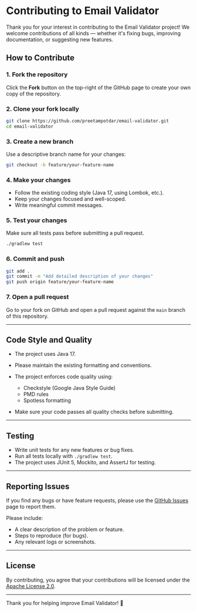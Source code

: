 # Contributing to Email Validator

Thank you for your interest in contributing to the Email Validator project! We welcome contributions of all kinds — whether it's fixing bugs, improving documentation, or suggesting new features.

## How to Contribute

### 1. Fork the repository
Click the **Fork** button on the top-right of the GitHub page to create your own copy of the repository.

### 2. Clone your fork locally
```bash
git clone https://github.com/preetampotdar/email-validator.git
cd email-validator
````

### 3. Create a new branch

Use a descriptive branch name for your changes:

```bash
git checkout -b feature/your-feature-name
```

### 4. Make your changes

* Follow the existing coding style (Java 17, using Lombok, etc.).
* Keep your changes focused and well-scoped.
* Write meaningful commit messages.

### 5. Test your changes

Make sure all tests pass before submitting a pull request.

```bash
./gradlew test
```

### 6. Commit and push

```bash
git add .
git commit -m "Add detailed description of your changes"
git push origin feature/your-feature-name
```

### 7. Open a pull request

Go to your fork on GitHub and open a pull request against the `main` branch of this repository.

---

## Code Style and Quality

* The project uses Java 17.
* Please maintain the existing formatting and conventions.
* The project enforces code quality using:

  * Checkstyle (Google Java Style Guide)
  * PMD rules
  * Spotless formatting
* Make sure your code passes all quality checks before submitting.

---

## Testing

* Write unit tests for any new features or bug fixes.
* Run all tests locally with `./gradlew test`.
* The project uses JUnit 5, Mockito, and AssertJ for testing.

---

## Reporting Issues

If you find any bugs or have feature requests, please use the [GitHub Issues](https://github.com/preetampotdar/email-validator/issues) page to report them.

Please include:

* A clear description of the problem or feature.
* Steps to reproduce (for bugs).
* Any relevant logs or screenshots.

---

## License

By contributing, you agree that your contributions will be licensed under the [Apache License 2.0](https://www.apache.org/licenses/LICENSE-2.0).

---

Thank you for helping improve Email Validator! 🎉

```
